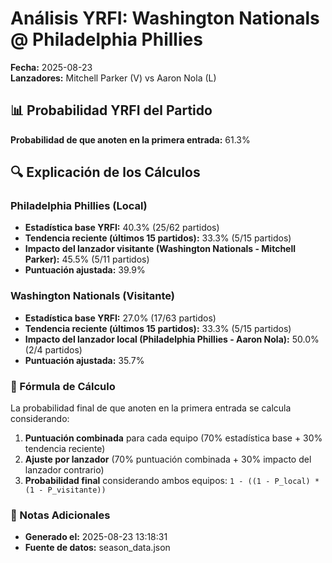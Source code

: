 # Análisis YRFI: Washington Nationals @ Philadelphia Phillies

**Fecha:** 2025-08-23  
**Lanzadores:** Mitchell Parker (V) vs Aaron Nola (L)

## 📊 Probabilidad YRFI del Partido

**Probabilidad de que anoten en la primera entrada:** 61.3%

## 🔍 Explicación de los Cálculos

### Philadelphia Phillies (Local)
- **Estadística base YRFI:** 40.3% (25/62 partidos)
- **Tendencia reciente (últimos 15 partidos):** 33.3% (5/15 partidos)
- **Impacto del lanzador visitante (Washington Nationals - Mitchell Parker):** 45.5% (5/11 partidos)
- **Puntuación ajustada:** 39.9%

### Washington Nationals (Visitante)
- **Estadística base YRFI:** 27.0% (17/63 partidos)
- **Tendencia reciente (últimos 15 partidos):** 33.3% (5/15 partidos)
- **Impacto del lanzador local (Philadelphia Phillies - Aaron Nola):** 50.0% (2/4 partidos)
- **Puntuación ajustada:** 35.7%

### 📝 Fórmula de Cálculo

La probabilidad final de que anoten en la primera entrada se calcula considerando:
1. **Puntuación combinada** para cada equipo (70% estadística base + 30% tendencia reciente)
2. **Ajuste por lanzador** (70% puntuación combinada + 30% impacto del lanzador contrario)
3. **Probabilidad final** considerando ambos equipos: `1 - ((1 - P_local) * (1 - P_visitante))`

### 📌 Notas Adicionales

- **Generado el:** 2025-08-23 13:18:31
- **Fuente de datos:** season_data.json
